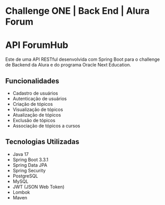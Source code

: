 # Challenge ONE | Back End | Alura Forum 

# API ForumHub

Este de uma API RESTful desenvolvida com Spring Boot  para o challenge de Backend da Alura e do programa Oracle Next Education.

## Funcionalidades

- Cadastro de usuários
- Autenticação de usuários
- Criação de tópicos
- Visualização de tópicos
- Atualização de tópicos
- Exclusão de tópicos
- Associação de tópicos a cursos

## Tecnologias Utilizadas

- Java 17
- Spring Boot 3.3.1
- Spring Data JPA
- Spring Security
- PostgreSQL
- MySQL
- JWT (JSON Web Token)
- Lombok
- Maven
